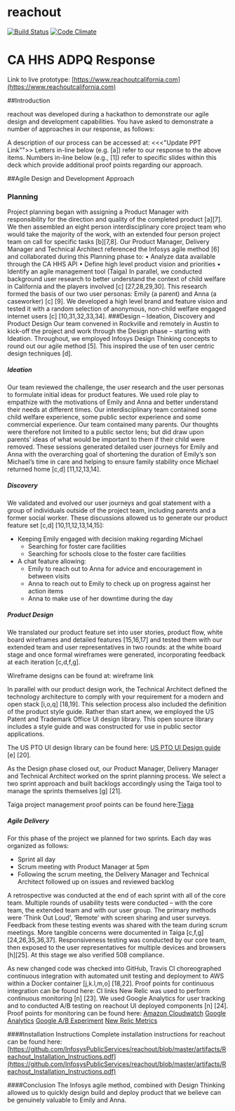 # reachout

[![Build Status](https://travis-ci.org/InfosysPublicServices/reachout.svg?branch=master)](https://travis-ci.org/InfosysPublicServices/reachout)
[![Code Climate](https://codeclimate.com/github/InfosysPublicServices/reachout/badges/gpa.svg)](https://codeclimate.com/github/InfosysPublicServices/reachout)

# CA HHS ADPQ Response
Link to live prototype: [https://www.reachoutcalifornia.com](https://www.reachoutcalifornia.com)

##Introduction 

reachout was developed during a hackathon to demonstrate our agile design and development capabilities.
You have asked to demonstrate a number of approaches in our response, as follows:


A description of our process can be accessed at: <<<"Update PPT Link"">>
Letters in-line below (e.g. [a]) refer to our response to the above items. Numbers in-line below (e.g., [1]) refer to specific slides within this deck which provide additional proof points regarding our approach.

##Agile Design and Development Approach

### Planning
Project planning began with assigning a Product Manager with responsibility for the direction and quality of the completed product [a][7]. We then assembled an eight person interdisciplinary core project team who would take the majority of the work, with an extended four person project team on call for specific tasks [b][7,8]. Our Product Manager, Delivery Manager and Technical Architect referenced the Infosys agile method [6] and collaborated during this Planning phase to:
•	Analyze data available through the CA HHS API
•	Define high level product vision and priorities
•	Identify an agile management tool (Taiga)
In parallel, we conducted background user research to better understand the context of child welfare in California and the players involved [c] [27,28,29,30]. This research formed the basis of our two user personas: Emily (a parent) and Anna (a caseworker) [c] [9].
We developed a high level brand and feature vision and tested it with a random selection of anonymous, non-child welfare engaged internet users [c] [10,31,32,33,34].
###Design – Ideation, Discovery and Product Design
Our team convened in Rockville and remotely in Austin to kick-off the project and work through the Design phase – starting with Ideation.
Throughout, we employed Infosys Design Thinking concepts to round out our agile method [5]. This inspired the use of ten user centric design techniques [d].
##### Ideation
Our team reviewed the challenge, the user research and the user personas to formulate initial ideas for product features. We used role play to empathize with the motivations of Emily and Anna and better understand their needs at different times.
Our interdisciplinary team contained some child welfare experience, some public sector experience and some commercial experience. Our team contained many parents. Our thoughts were therefore not limited to a public sector lens; but did draw upon parents’ ideas of what would be important to them if their child were removed.
These sessions generated detailed user journeys for Emily and Anna with the overarching goal of shortening the duration of Emily’s son Michael’s time in care and helping to ensure family stability once Michael returned home [c,d] [11,12,13,14].
##### Discovery
We validated and evolved our user journeys and goal statement with a group of individuals outside of the project team, including parents and a former social worker. These discussions allowed us to generate our product feature set [c,d] [10,11,12,13,14,15]:

* Keeping Emily engaged with decision making regarding Michael
	* 	Searching for foster care facilities
	* 	Searching for schools close to the foster care facilities
* A chat feature allowing:
	* 	Emily to reach out to Anna for advice and encouragement in between visits
	* 	Anna to reach out to Emily to check up on progress against her action items
	* 	Anna to make use of her downtime during the day

##### Product Design
We translated our product feature set into user stories, product flow, white board wireframes and detailed features [15,16,17] and tested them with our extended team and user representatives in two rounds: at the white board stage and once formal wireframes were generated, incorporating feedback at each iteration [c,d,f,g].

Wireframe designs can be found at: wireframe link


In parallel with our product design work, the Technical Architect defined the technology architecture to comply with your requirement for a modern and open stack [i,o,q] [18,19].
This selection process also included the definition of the product style guide. Rather than start anew, we employed the US Patent and Trademark Office UI design library. This open source library includes a style guide and was constructed for use in public sector applications.

The US PTO UI design library can be found here: [US PTO UI Design guide](https://uspto.github.io/designpatterns/index.html) [e] [20].

As the Design phase closed out, our Product Manager, Delivery Manager and Technical Architect worked on the sprint planning process. We select a two sprint approach and built backlogs accordingly using the Taiga tool to manage the sprints themselves [g] [21].


Taiga project management proof points can be found here:[Tiaga](https://tree.taiga.io/project/smutalik-cmas/)

##### Agile Delivery
For this phase of the project we planned for two sprints. Each day was organized as follows:


* Sprint all day
* Scrum meeting with Product Manager at 5pm
* Following the scrum meeting, the Delivery Manager and Technical Architect followed up on issues and reviewed backlog


A retrospective was conducted at the end of each sprint with all of the core team.
Multiple rounds of usability tests were conducted – with the core team, the extended team and with our user group. The primary methods were ‘Think Out Loud’, ‘Remote’ with screen sharing and user surveys. Feedback from these testing events was shared with the team during scrum meetings. More tangible concerns were documented in Taiga [c,f,g] [24,26,35,36,37].
Responsiveness testing was conducted by our core team, then exposed to the user representatives for multiple devices and browsers [h][25]. At this stage we also verified 508 compliance.

As new changed code was checked into GitHub, Travis CI choreographed continuous integration with automated unit testing and deployment to AWS within a Docker container [j,k.l,m,o] [18,22].
Proof points for continuous integration can be found here: CI links
New Relic was used to perform continuous monitoring [n] [23]. We used Google Analytics for user tracking and to conducted A/B testing on reachout UI deployed components [n] [24].
Proof points for monitoring can be found here: 
[Amazon Cloudwatch](https://github.com/InfosysPublicServices/reachout/blob/master/artifacts/AWS-CloudWatch_Metrics.pdf)
[Google Analytics](https://github.com/InfosysPublicServices/reachout/blob/master/artifacts/googleAnalytics_WebAnalytics.pdf)
[Google A/B Experiment](https://github.com/InfosysPublicServices/reachout/blob/master/artifacts/Google%20Analytics%20A-B%20Testing.pdf)
[New Relic Metrics](https://github.com/InfosysPublicServices/reachout/blob/master/artifacts/newRelic_Metrics.pdf)

####Installation Instructions
Complete installation instructions for reachout can be found here: [https://github.com/InfosysPublicServices/reachout/blob/master/artifacts/Reachout_Installation_Instructions.pdf](https://github.com/InfosysPublicServices/reachout/blob/master/artifacts/Reachout_Installation_Instructions.pdf)

####Conclusion
The Infosys agile method, combined with Design Thinking allowed us to quickly design build and deploy product that we believe can be genuinely valuable to Emily and Anna. 



